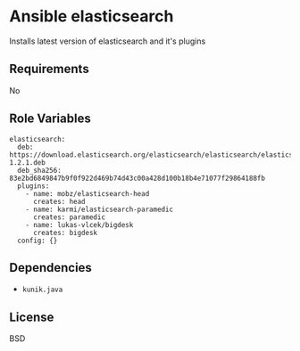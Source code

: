 Ansible elasticsearch
=====================

Installs latest version of elasticsearch and it's plugins

Requirements
------------

No

Role Variables
--------------

```
elasticsearch:
  deb: https://download.elasticsearch.org/elasticsearch/elasticsearch/elasticsearch-1.2.1.deb
  deb_sha256: 83e2bd6849847b9f0f922d469b74d43c00a428d100b18b4e71077f29864188fb
  plugins:
    - name: mobz/elasticsearch-head
      creates: head
    - name: karmi/elasticsearch-paramedic
      creates: paramedic
    - name: lukas-vlcek/bigdesk
      creates: bigdesk
  config: {}
```

Dependencies
------------

- `kunik.java`

License
-------

BSD
